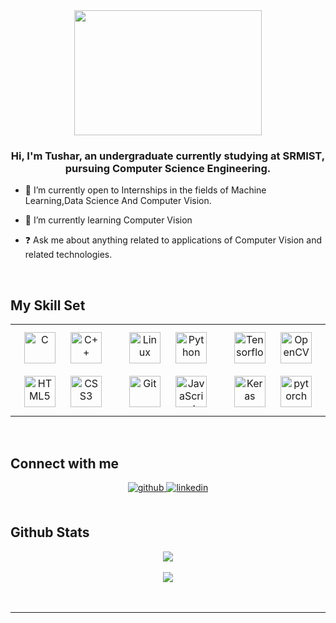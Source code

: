 <div align="center">
<img src="https://encrypted-tbn0.gstatic.com/images?q=tbn:ANd9GcRI4htHupG3OUjohcCMfuex24TfeXETL6iGWA&usqp=CAU" align="center" height="200" width="300" />
</div>  
  

### <div align="center">Hi, I'm Tushar, an undergraduate currently studying at SRMIST, pursuing Computer Science Engineering. </div>  
  

- 🔭 I’m currently open to Internships in the fields of Machine Learning,Data Science And Computer Vision.  
  

- 📝 I’m currently learning Computer Vision  
  

- ❓ Ask me about anything related to applications of Computer Vision and related technologies.  
  

<br/>  


## My Skill Set  
<table><tr><td valign="top" width="33%">




<div align="center">  
<img style="margin: 10px" src="https://www.google.com/search?q=c+programming+icon&sxsrf=ALeKk03n7bGwnwgxpfl58HsCtHFidrrFKw:1609863808355&tbm=isch&source=iu&ictx=1&fir=ECVGyTOg8mSWKM%252CutT8crLeFoXj_M%252C_&vet=1&usg=AI4_-kRqp9bCjlRePit0AFp4PtbX7DQZXg&sa=X&ved=2ahUKEwim0ruDmoXuAhXBzDgGHRI4DHsQ9QF6BAgREAE#imgrc=ECVGyTOg8mSWKM" alt="C" height="50" />  
<img style="margin: 10px" src="https://www.google.com/search?q=c%2B%2B+programming+icon&sxsrf=ALeKk011d9AcVHAbYXNyw16yPEJ9ZuqV8Q:1609863958753&tbm=isch&source=iu&ictx=1&fir=dStXEntGr-_3kM%252CbnoQF5njVnaw-M%252C_&vet=1&usg=AI4_-kThEQW2c0WYT6I6x4VIAeTI4Bl5Cw&sa=X&ved=2ahUKEwjTkZfLmoXuAhXc73MBHX_sB5wQ9QF6BAgREAE#imgrc=dStXEntGr-_3kM" alt="C++" height="50" />  
<img style="margin: 10px" src="https://www.google.com/search?q=html5+programming+icon&sxsrf=ALeKk02EC_MoX7JuQEiy4Z-uTEExsDjRTQ:1609863983651&tbm=isch&source=iu&ictx=1&fir=farkrdQQYp0uiM%252CQ0Qdh3FeGOQ2eM%252C_&vet=1&usg=AI4_-kSuDoBTsyZR4AO8AYTdEUR7-btMXA&sa=X&ved=2ahUKEwiN-4bXmoXuAhVh73MBHQ5-Am8Q9QF6BAgNEAE#imgrc=farkrdQQYp0uiM" alt="HTML5" height="50" />  
<img style="margin: 10px" src="https://www.google.com/search?q=css3+programming+icon&sxsrf=ALeKk011lkFiu-lVtSEag7qfaNtA6tmV-Q:1609864013459&tbm=isch&source=iu&ictx=1&fir=i1TWlmy1863D2M%252CheP26xLtiADo5M%252C_&vet=1&usg=AI4_-kQjGkU9bgaztfqzDtgJ83wJp590_w&sa=X&ved=2ahUKEwjMq6LlmoXuAhWbgtgFHeitC70Q9QF6BAgLEAE#imgrc=i1TWlmy1863D2M" alt="CSS3" height="50" />  
</div>

</td><td valign="top" width="33%">



 
<div align="center">  
<img style="margin: 10px" src="https://www.google.com/search?q=linux++icon&sxsrf=ALeKk00rqSI-tlT2kmToiN0RA_VrtOEyDg:1609864046119&tbm=isch&source=iu&ictx=1&fir=_AGtJK5pSfK3vM%252CymoZgq6dQr0-yM%252C_&vet=1&usg=AI4_-kS6IZWQRUFIg6KI9a1Hg4dd9r3muA&sa=X&ved=2ahUKEwjW1Ov0moXuAhVxgtgFHSEEDP8Q9QF6BAgQEAE#imgrc=_AGtJK5pSfK3vM" alt="Linux" height="50" />  
<img style="margin: 10px" src="https://www.google.com/search?q=python+icon&sxsrf=ALeKk01kFgWGcCJRY7KFjPv63N7lkB59gg:1609864109956&tbm=isch&source=iu&ictx=1&fir=1tHfs7GpfBrF0M%252Cd3dazghIaLJMQM%252C_&vet=1&usg=AI4_-kSIWvPijc8702FubZ-BfYJK_Z_lQw&sa=X&ved=2ahUKEwjT_aOTm4XuAhW973MBHXqQBv8Q9QF6BAgREAE#imgrc=1tHfs7GpfBrF0M" alt="Python" height="50" />  
<img style="margin: 10px" src="https://www.google.com/search?q=git+icon&sxsrf=ALeKk009MBlverp3Ik7mNc9p7IJgPyUnfg:1609864135681&tbm=isch&source=iu&ictx=1&fir=U1-0WUcZCWCofM%252CLlU3JgjLNAgksM%252C_&vet=1&usg=AI4_-kRuYG6nUTN0Dj5cW47l1Qu4XHbAFA&sa=X&ved=2ahUKEwiiksafm4XuAhWRjeYKHV1iCzQQ9QF6BAgREAE#imgrc=U1-0WUcZCWCofM" alt="Git" height="50" />  
<img style="margin: 10px" src="https://www.google.com/search?q=javascript+icon&sxsrf=ALeKk02AE-8oM-60V7PAMhEo53JBQEn4NA:1609864160266&tbm=isch&source=iu&ictx=1&fir=RYVb2V5JyE-JWM%252CV3ylTj92pWVpIM%252C_&vet=1&usg=AI4_-kRsYSE-ymjvYwY4S1oqnUgHF0h0pg&sa=X&ved=2ahUKEwiB46Krm4XuAhUNgtgFHSmMCzkQ9QF6BAgOEAE#imgrc=RYVb2V5JyE-JWM" alt="JavaScript" height="50" />  
</div>

</td><td valign="top" width="33%">




<div align="center">  
<img style="margin: 10px" src="https://www.google.com/search?q=Tensorflow+icon&sxsrf=ALeKk036AxQfwGsUmTzhrxa1kQyi1yN6xg:1609864244335&tbm=isch&source=iu&ictx=1&fir=95rMd9AlcqiYYM%252CJ3b4KRqHO_X_LM%252C_&vet=1&usg=AI4_-kSjowC-0OJphzF5p1oEhbOsCLjWVg&sa=X&ved=2ahUKEwiF563Tm4XuAhUsieYKHTqeCAoQ9QF6BAgHEAE#imgrc=95rMd9AlcqiYYM" alt="Tensorflow" height="50" />  
<img style="margin: 10px" src="https://www.google.com/search?q=opencv+icon&sxsrf=ALeKk02_dX-Yf3F9fJfu-V9cIpE2ArCCMA:1609864273722&tbm=isch&source=iu&ictx=1&fir=OeJsOyT-Ae1xyM%252C6AIp7LO2eDULbM%252C_&vet=1&usg=AI4_-kSkrKppsntr2uIUY1Ug-U50taljYg&sa=X&ved=2ahUKEwjJs6_hm4XuAhVQ7XMBHW3iAQUQ9QF6BAgQEAE#imgrc=OeJsOyT-Ae1xyM" alt="OpenCV" height="50" />  
<img style="margin: 10px" src="https://www.google.com/search?q=keras+icon&sxsrf=ALeKk03Q0EpQJU0QmTvjGyAYJh1ZxB6T3A:1609864295729&tbm=isch&source=iu&ictx=1&fir=vvZYFI1h4TOLsM%252CKNeptpWAKUw8rM%252C_&vet=1&usg=AI4_-kRUOzbzE50ZQQsa7uBenMrpDz5Hfg&sa=X&ved=2ahUKEwjuzu7rm4XuAhUFheYKHXzxC_oQ9QF6BAgOEAE#imgrc=vvZYFI1h4TOLsM" alt="Keras" height="50" />  
<img style="margin: 10px" src="https://www.google.com/search?q=pytorch+icon&sxsrf=ALeKk03BI0nqUBqKHZz1qeTBXu6RJ-xecQ:1609864329987&tbm=isch&source=iu&ictx=1&fir=-x1xcmFUAf_rxM%252CLb8ozSx6YwtLAM%252C_&vet=1&usg=AI4_-kT8DKRBtoi8DvAPFQ9vzRVSMg2P4A&sa=X&ved=2ahUKEwi8yZn8m4XuAhV2gtgFHT8vDUUQ9QF6BAgQEAE#imgrc=-x1xcmFUAf_rxM" alt="pytorch" height="50" />  
</div>

</td></tr></table>  

<br/>  


## Connect with me  
<div align="center">
<a href="https://github.com/CodeBlood2" target="_blank">
<img src=https://img.shields.io/badge/github-%2324292e.svg?&style=for-the-badge&logo=github&logoColor=white alt=github style="margin-bottom: 5px;" />
</a>
<a href="https://www.linkedin.com/in/tj29tushar" target="_blank">
<img src=https://img.shields.io/badge/linkedin-%231E77B5.svg?&style=for-the-badge&logo=linkedin&logoColor=white alt=linkedin style="margin-bottom: 5px;" />
</a>  
</div>  
  

<br/>  


## Github Stats  
<div align="center"><img src="https://github-readme-stats.vercel.app/api?username=CodeBlood2&show_icons=true&count_private=true&hide_border=true" align="center" /></div>  

<br/>  


<div align="center">
<img src="https://komarev.com/ghpvc/?username=CodeBlood2&&style=flat-square" align="center" />
</div>  
  

<br/>  


<br />

----
